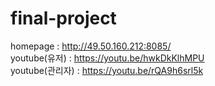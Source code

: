 # final-project
homepage : http://49.50.160.212:8085/ <br>
youtube(유저) : https://youtu.be/hwkDkKlhMPU <br>
youtube(관리자) : https://youtu.be/rQA9h6srl5k
